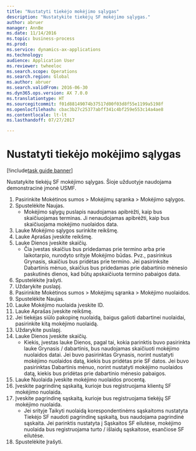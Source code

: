 ```yaml
--- 
title: "Nustatyti tiekėjo mokėjimo sąlygas"
description: "Nustatykite tiekėjų SF mokėjimo sąlygas."
author: abruer
manager: AnnBe
ms.date: 11/14/2016
ms.topic: business-process
ms.prod: 
ms.service: dynamics-ax-applications
ms.technology: 
audience: Application User
ms.reviewer: twheeloc
ms.search.scope: Operations
ms.search.region: Global
ms.author: abruer
ms.search.validFrom: 2016-06-30
ms.dyn365.ops.version: AX 7.0.0
ms.translationtype: HT
ms.sourcegitcommit: f01d88149074b37517d00f03d8f55e1199a5198f
ms.openlocfilehash: cbac3b27c25377abff341c4bf259e553c14a4ae8
ms.contentlocale: lt-lt
ms.lasthandoff: 07/27/2017

---
```

# <a name="define-vendor-payment-terms"></a>Nustatyti tiekėjo mokėjimo sąlygas

[!include[task guide banner](../../includes/task-guide-banner.md)]

Nustatykite tiekėjų SF mokėjimo sąlygas. Šioje užduotyje naudojama demonstracinė įmonė USMF.

1. Pasirinkite Mokėtinos sumos > Mokėjimų sąranka > Mokėjimo sąlygos.
2. Spustelėkite Naujas.
    * Mokėjimo sąlygų puslapis naudojamas apibrėžti, kaip bus skaičiuojamas terminas. Ji nenaudojamas apibrėžti, kaip bus skaičiuojama mokėjimo nuolaidos data.  
3. Lauke Mokėjimo sąlygos surinkite reikšmę.
4. Lauke Aprašas įveskite reikšmę.
5. Lauke Dienos įveskite skaičių.
    * Čia įvestas skaičius bus pridedamas prie termino arba prie laikotarpio, nurodyto srityje Mokėjimo būdas. Pvz., pasirinkus Grynasis, skaičius bus pridėtas prie termino. Jei pasirinksite Dabartinis mėnuo, skaičius bus pridedamas prie dabartinio mėnesio paskutinės dienos, kad būtų apskaičiuota termino pabaigos data.  
6. Spustelėkite Įrašyti.
7. Uždarykite puslapį.
8. Pasirinkite Mokėtinos sumos > Mokėjimų sąranka > Mokėjimo nuolaidos.
9. Spustelėkite Naujas.
10. Lauke Mokėjimo nuolaida įveskite ID.
11. Lauke Aprašas įveskite reikšmę.
12. Jei tiekėjas siūlo pakopinę nuolaidą, baigus galioti dabartinei nuolaidai, pasirinkite kitą mokėjimo nuolaidą.
13. Uždarykite puslapį.
14. Lauke Dienos įveskite skaičių.
    * Kiekis, įvestas lauke Dienos, pagal tai, kokia parinktis buvo pasirinkta lauke Grynasis / dabartinis, bus naudojamas skaičiuoti mokėjimo nuolaidos datai. Jei buvo pasirinktas Grynasis, norint nustatyti mokėjimo nuolaidos datą, kiekis bus pridėtas prie SF datos. Jei buvo pasirinktas Dabartinis mėnuo, norint nustatyti mokėjimo nuolaidos datą, kiekis bus pridėtas prie dabartinio mėnesio pabaigos.  
15. Lauke Nuolaida įveskite mokėjimo nuolaidos procentą. 
16. Įveskite pagrindinę sąskaitą, kurioje bus registruojama klientų SF mokėjimo nuolaida.
17. Įveskite pagrindinę sąskaitą, kurioje bus registruojama tiekėjų SF mokėjimo nuolaida.
    * Jei srityje Taikyti nuolaidą korespondentinėms sąskaitoms nustatyta Tiekėjo SF naudoti pagrindinę sąskaitą, bus naudojama pagrindinė sąskaita.  Jei parinktis nustatyta į Sąskaitos SF eilutėse, mokėjimo nuolaida bus registruojama turto / išlaidų sąskaitose, esančiose SF eilutėse.  
18. Spustelėkite Įrašyti.


